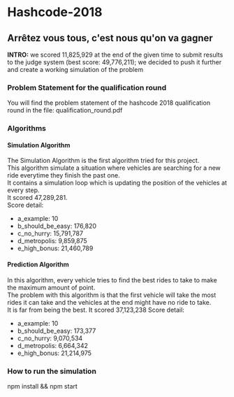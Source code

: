 # Hashcode-2018
## Arrêtez vous tous, c'est nous qu'on va gagner

**INTRO:** we scored 11,825,929 at the end of the given time to submit results to the judge system (best score: 49,776,211); we decided to push it further and create a working simulation of the problem

### Problem Statement for the qualification round
You will find the problem statement of the hashcode 2018 qualification round in the file: qualification_round.pdf

### Algorithms
#### Simulation Algorithm
The Simulation Algorithm is the first algorithm tried for this project.<br/>
This algorithm simulate a situation where vehicles are searching for a new ride everytime they finish the past one.<br/>
It contains a simulation loop which is updating the position of the vehicles at every step.<br/>
It scored 47,289,281.<br/>
Score detail:
- a_example: 10
- b_should_be_easy: 176,820
- c_no_hurry: 15,791,787
- d_metropolis: 9,859,875
- e_high_bonus: 21,460,789

#### Prediction Algorithm
In this algorithm, every vehicle tries to find the best rides to take to make the maximum amount of point.<br/>
The problem with this algorithm is that the first vehicle will take the most rides it can take and the vehicles at the end might have no ride to take.<br/>
It is far from being the best.
It scored 37,123,238
Score detail:
- a_example: 10
- b_should_be_easy: 173,377
- c_no_hurry: 9,070,534
- d_metropolis: 6,664,342
- e_high_bonus: 21,214,975

### How to run the simulation
npm install && npm start
